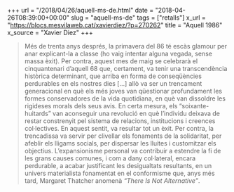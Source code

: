 +++
url = "/2018/04/26/aquell-ms-de.html"
date = "2018-04-26T08:39:00+00:00"
slug = "aquell-ms-de"
tags = ["retalls"]
x_url = "https://blocs.mesvilaweb.cat/xavierdiez/?p=270262"
title = "Aquell 1986"
x_source = "Xavier Diez"
+++


> Més de trenta anys després, la primavera del 86 té escàs glamour per anar explicant-la a classe (ho vaig intentar alguna vegada, sense massa èxit). Per contra, aquest mes de maig se celebrarà el cinquantenari d’aquell 68 que, certament, va tenir una transcendència històrica determinant, que arriba en forma de conseqüències perdurables en els nostres dies […]  allò va ser un trencament generacional en què els més joves van qüestionar profundament les formes conservadores de la vida quotidiana, en què van dissoldre les rigideses morals dels seus avis. En certa mesura, els “soixante-huitards” van aconseguir una revolució en què l’individu deixava de restar constrenyit pel sistema de relacions, institucions i creences col·lectives. En aquest sentit, va resultar tot un èxit. Per contra, la trencadissa va servir per clivellar els fonaments de la solidaritat, per afeblir els lligams socials, per dispersar les lluites i customitzar els objectius. L’expansionisme personal va contribuir a estendre la fi de les grans causes comunes, i com a dany col·lateral, encara perdurable, a acabar justificant les desigualtats resultants, en un univers materialista fonamentat en el conformisme que, anys més tard, Margaret Thatcher anomenà *“There Is Not Alternative”*.

